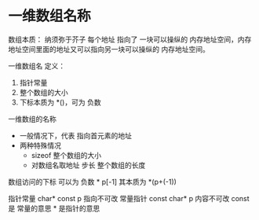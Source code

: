 # 一维数组名称

数组本质：
纳须弥于芥子
每个地址 指向了 一块可以操纵的 内存地址空间，内存地址空间里面的地址又可以指向另一块可以操纵的 内存地址空间。

一维数组名 定义：
1. 指针常量
2. 整个数组的大小
3. 下标本质为 *()，可为 负数 

一维数组的名称
* 一般情况下，代表 指向首元素的地址
 * 两种特殊情况
    * sizeof    整个数组的大小
    *  对数组名取地址   步长  整个数组的长度
    
数组访问的下标 可以为 负数 
    * p[-1] 其本质为 *(p+(-1))
    

指针常量  char* const p    指向不可改
常量指针  const char* p    内容不可改
const 是 常量的意思 * 是指针的意思


